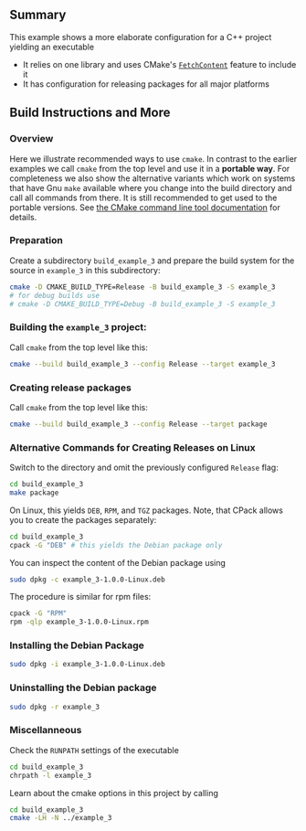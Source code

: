 ## Summary

This example shows a more elaborate configuration for a C++ project yielding an executable 
- It relies on one library and uses CMake's [`FetchContent`](https://cmake.org/cmake/help/latest/module/FetchContent.html) feature to include it
- It has configuration for releasing packages for all major platforms

## Build Instructions and More

### Overview 

Here we illustrate recommended ways to use `cmake`. In contrast to the earlier examples we call `cmake` from the top level and use it in a **portable way**. For completeness we also show the alternative variants which work on systems that have Gnu `make` available where you change into the build directory and call all commands from there. It is still recommended to get used to the portable versions. See [the CMake command line tool documentation](https://cmake.org/cmake/help/latest/manual/cmake.1.html) for details. 

### Preparation

Create a subdirectory `build_example_3` and prepare the build system for the source in `example_3` in this subdirectory:

```bash
cmake -D CMAKE_BUILD_TYPE=Release -B build_example_3 -S example_3
# for debug builds use   
# cmake -D CMAKE_BUILD_TYPE=Debug -B build_example_3 -S example_3
```

### Building the `example_3` project:

Call `cmake` from the top level like this:

```bash
cmake --build build_example_3 --config Release --target example_3
```

### Creating release packages

Call `cmake` from the top level like this:

```bash
cmake --build build_example_3 --config Release --target package
```

### Alternative Commands for Creating Releases on Linux 

Switch to the directory and omit the previously configured `Release` flag:

```bash
cd build_example_3
make package
```

On Linux, this yields `DEB`, `RPM`, and `TGZ` packages. Note, that CPack allows you to create the packages separately:

```bash
cd build_example_3 
cpack -G "DEB" # this yields the Debian package only
```

You can inspect the content of the Debian package using    

```bash
sudo dpkg -c example_3-1.0.0-Linux.deb
```

The procedure is similar for rpm files:

```bash
cpack -G "RPM"
rpm -qlp example_3-1.0.0-Linux.rpm
```

### Installing the Debian Package

```bash
sudo dpkg -i example_3-1.0.0-Linux.deb
```

### Uninstalling the Debian package

```bash
sudo dpkg -r example_3
```

### Miscellanneous

Check the `RUNPATH` settings of the executable 

```bash
cd build_example_3
chrpath -l example_3
```

Learn about the cmake options in this project by calling

```bash
cd build_example_3
cmake -LH -N ../example_3
```
